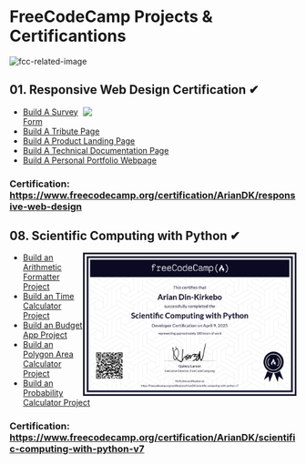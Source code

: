 # FreeCodeCamp Projects & Certificantions
![fcc-related-image](https://github.com/ArianDK/freeCodeCamp-projects-and-certifications/blob/f1f223476aa34347612b643655317f0311d81387/img/header.png)
## 01. Responsive Web Design Certification ✔
<img src="https://github.com/ArianDK/freeCodeCamp-projects-and-certifications/blob/f1f223476aa34347612b643655317f0311d81387/img/responsive-web-design-certification.PNG" width="375" align="right"/>

- [Build A Survey Form](./Responsive%20Web%20Design/0105_surveyForm)
- [Build A Tribute Page](./Responsive%20Web%20Design/0205_tributePage/)
- [Build A Product Landing Page](./Responsive%20Web%20Design/0304_technicalDocumentationPage/)
- [Build A Technical Documentation Page](./Responsive%20Web%20Design/0403_productLandingPage/)
- [Build A Personal Portfolio Webpage](./Responsive%20Web%20Design/0503_personalPortfolioWebpage/)
### Certification: https://www.freecodecamp.org/certification/ArianDK/responsive-web-design

## 08. Scientific Computing with Python ✔
<img src="https://github.com/ArianDK/freeCodeCamp-projects-and-certifications/blob/5bfc5ae0e788803ce43281080e3b8489312d19de/img/scientific-computing-with-python.PNG" width="375" align="right"/>

- [Build an Arithmetic Formatter Project](./Scientific%20Computing%20with%20Python/0106_arithmetic_formatter_project.py)
- [Build an Time Calculator Project](./Scientific%20Computing%20with%20Python/0205_time_calculator_project.py)
- [Build an Budget App Project](./Scientific%20Computing%20with%20Python/0303_budget_app_project.py)
- [Build an Polygon Area Calculator Project](./Scientific%20Computing%20with%20Python/0403_polygon_area_calculator_project.py)
- [Build an Probability Calculator Project](./Scientific%20Computing%20with%20Python/0502_probability_calculator_project.py)

### Certification: https://www.freecodecamp.org/certification/ArianDK/scientific-computing-with-python-v7